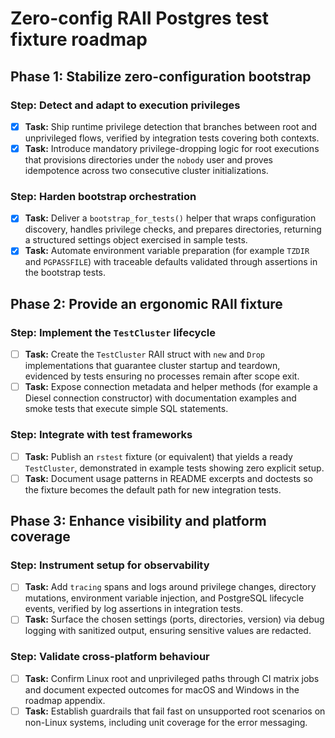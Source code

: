 # Zero-config RAII Postgres test fixture roadmap

## Phase 1: Stabilize zero-configuration bootstrap

### Step: Detect and adapt to execution privileges

- [x] **Task:** Ship runtime privilege detection that branches between root and
  unprivileged flows, verified by integration tests covering both contexts.
- [x] **Task:** Introduce mandatory privilege-dropping logic for root executions
  that provisions directories under the `nobody` user and proves idempotence
  across two consecutive cluster initializations.

### Step: Harden bootstrap orchestration

- [x] **Task:** Deliver a `bootstrap_for_tests()` helper that wraps
  configuration discovery, handles privilege checks, and prepares directories,
  returning a structured settings object exercised in sample tests.
- [x] **Task:** Automate environment variable preparation (for example `TZDIR`
  and `PGPASSFILE`) with traceable defaults validated through assertions in the
  bootstrap tests.

## Phase 2: Provide an ergonomic RAII fixture

### Step: Implement the `TestCluster` lifecycle

- [ ] **Task:** Create the `TestCluster` RAII struct with `new` and `Drop`
  implementations that guarantee cluster startup and teardown, evidenced by
  tests ensuring no processes remain after scope exit.
- [ ] **Task:** Expose connection metadata and helper methods (for example a
  Diesel connection constructor) with documentation examples and smoke tests
  that execute simple SQL statements.

### Step: Integrate with test frameworks

- [ ] **Task:** Publish an `rstest` fixture (or equivalent) that yields a ready
  `TestCluster`, demonstrated in example tests showing zero explicit setup.
- [ ] **Task:** Document usage patterns in README excerpts and doctests so the
  fixture becomes the default path for new integration tests.

## Phase 3: Enhance visibility and platform coverage

### Step: Instrument setup for observability

- [ ] **Task:** Add `tracing` spans and logs around privilege changes, directory
  mutations, environment variable injection, and PostgreSQL lifecycle events,
  verified by log assertions in integration tests.
- [ ] **Task:** Surface the chosen settings (ports, directories, version) via
  debug logging with sanitized output, ensuring sensitive values are redacted.

### Step: Validate cross-platform behaviour

- [ ] **Task:** Confirm Linux root and unprivileged paths through CI matrix
  jobs and document expected outcomes for macOS and Windows in the roadmap
  appendix.
- [ ] **Task:** Establish guardrails that fail fast on unsupported root
  scenarios on non-Linux systems, including unit coverage for the error
  messaging.

